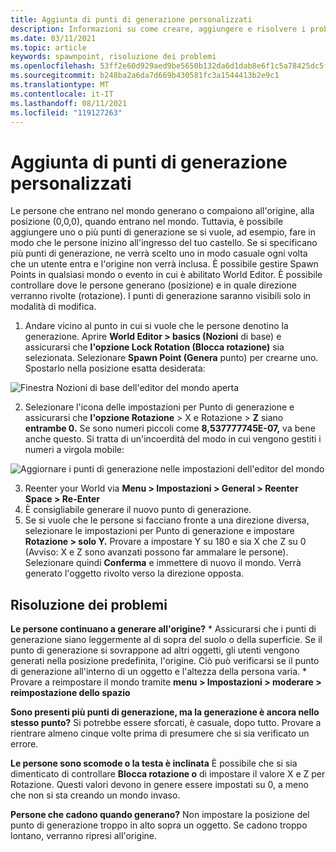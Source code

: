 ```yaml
---
title: Aggiunta di punti di generazione personalizzati
description: Informazioni su come creare, aggiungere e risolvere i problemi dei punti di generazione personalizzati in AltspaceVR.
ms.date: 03/11/2021
ms.topic: article
keywords: spawnpoint, risoluzione dei problemi
ms.openlocfilehash: 53ff2e60d929aed9be5650b132da6d1dab8e6f1c5a78425dc5f17c10f2c4dfdb
ms.sourcegitcommit: b248ba2a6da7d669b430581fc3a1544413b2e9c1
ms.translationtype: MT
ms.contentlocale: it-IT
ms.lasthandoff: 08/11/2021
ms.locfileid: "119127263"
---
```

# <a name="adding-custom-spawn-points"></a>Aggiunta di punti di generazione personalizzati

Le persone che  entrano nel mondo generano o compaiono all'origine, alla posizione (0,0,0), quando entrano nel mondo. Tuttavia, è possibile aggiungere uno o più punti di generazione se si vuole, ad esempio, fare in modo che le persone inizino all'ingresso del tuo castello. Se si specificano più punti di generazione, ne verrà scelto uno in modo casuale ogni volta che un utente entra e l'origine non verrà inclusa. È possibile gestire Spawn Points in qualsiasi mondo o evento in cui è abilitato World Editor. È possibile controllare dove le persone generano (posizione) e in quale direzione verranno rivolte (rotazione). I punti di generazione saranno visibili solo in modalità di modifica. 

1. Andare vicino al punto in cui si vuole che le persone denotino la generazione. Aprire **World Editor > basics (Nozioni** di base) e assicurarsi che **l'opzione Lock Rotation (Blocca rotazione)** sia selezionata. Selezionare **Spawn Point (Genera** punto) per crearne uno. Spostarlo nella posizione esatta desiderata:

![Finestra Nozioni di base dell'editor del mondo aperta](images/spawn-points-img-01.png)

2. Selezionare l'icona delle impostazioni per Punto di generazione e assicurarsi che **l'opzione Rotazione** > X e Rotazione > **Z** siano **entrambe 0.** Se sono numeri piccoli come **8,537777745E-07,** va bene anche questo. Si tratta di un'incoerdità del modo in cui vengono gestiti i numeri a virgola mobile:

![Aggiornare i punti di generazione nelle impostazioni dell'editor del mondo](images/spawn-points-img-02.png)

3. Reenter your World via **Menu > Impostazioni > General > Reenter Space > Re-Enter**
4. È consigliabile generare il nuovo punto di generazione.
5. Se si vuole che le persone si facciano fronte a una direzione diversa, selezionare le impostazioni per Punto di generazione e impostare **Rotazione > solo Y.** Provare a impostare Y su 180 e sia X che Z su 0 (Avviso: X e Z sono avanzati possono far ammalare le persone). Selezionare quindi **Conferma** e immettere di nuovo il mondo. Verrà generato l'oggetto rivolto verso la direzione opposta. 

## <a name="troubleshooting"></a>Risoluzione dei problemi

**Le persone continuano a generare all'origine?**
    * Assicurarsi che i punti di generazione siano leggermente al di sopra del suolo o della superficie. Se il punto di generazione si sovrappone ad altri oggetti, gli utenti vengono generati nella posizione predefinita, l'origine. Ciò può verificarsi se il punto di generazione all'interno di un oggetto e l'altezza della persona varia. 
    * Provare a reimpostare il mondo tramite **menu > Impostazioni > moderare > reimpostazione dello spazio**

**Sono presenti più punti di generazione, ma la generazione è ancora nello stesso punto?**
Si potrebbe essere sforcati, è casuale, dopo tutto. Provare a rientrare almeno cinque volte prima di presumere che si sia verificato un errore. 

**Le persone sono scomode o la testa è inclinata** È possibile che si sia dimenticato di controllare **Blocca rotazione o** di impostare il valore X e Z per Rotazione. Questi valori devono in genere essere impostati su 0, a meno che non si sta creando un mondo invaso. 

**Persone che cadono quando generano?**
Non impostare la posizione del punto di generazione troppo in alto sopra un oggetto. Se cadono troppo lontano, verranno ripresi all'origine.